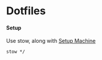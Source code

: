 # Dotfiles

#### Setup

Use stow, along with [Setup Machine](https://github.com/mdube99/setupMachine.git)

```
stow */
```
